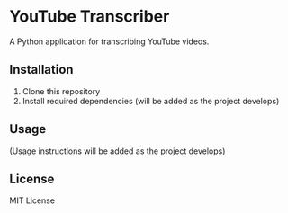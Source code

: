 # YouTube Transcriber

A Python application for transcribing YouTube videos.

## Installation

1. Clone this repository
2. Install required dependencies (will be added as the project develops)

## Usage

(Usage instructions will be added as the project develops)

## License

MIT License
